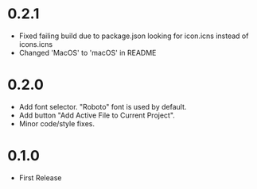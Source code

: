 # 0.2.1

- Fixed failing build due to package.json looking for icon.icns instead of icons.icns
- Changed 'MacOS' to 'macOS' in README


# 0.2.0

- Add font selector. "Roboto" font is used by default.
- Add button "Add Active File to Current Project".
- Minor code/style fixes.


# 0.1.0

- First Release
